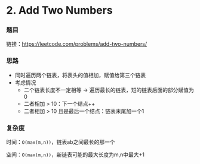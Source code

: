 # 2. Add Two Numbers

### 题目

链接：https://leetcode.com/problems/add-two-numbers/



### 思路

- 同时遍历两个链表，将表头的值相加，赋值给第三个链表
- 考虑情况
  - 二个链表长度不一定相等 -> 遍历最长的链表，短的链表后面的部分赋值为0
  - 二者相加 > 10：下一个结点++
  - 二者相加 > 10 且是最后一个结点：链表末尾加一个1



### 复杂度

时间：```O(max⁡(m,n))```，链表ab之间最长的那一个

空间：```O(max(m,n))```，新链表可能的最大长度为m,n中最大+1
